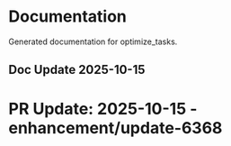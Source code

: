 # Documentation

Generated documentation for optimize_tasks.

## Doc Update 2025-10-15

# PR Update: 2025-10-15 - enhancement/update-6368
